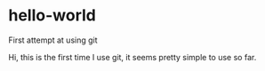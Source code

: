 # hello-world
First attempt at using git

Hi, this is the first time I use git, it seems pretty simple to use so far.
